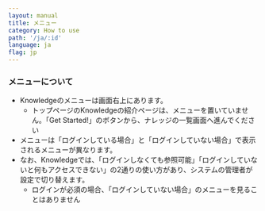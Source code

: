 ```yaml
---
layout: manual
title: メニュー
category: How to use
path: '/ja/:id'
language: ja
flag: jp
---
```




### メニューについて

- Knowledgeのメニューは画面右上にあります。
    - トップページのKnowledgeの紹介ページは、メニューを置いていません。「Get Started!」のボタンから、ナレッジの一覧画面へ進んでください
- メニューは「ログインしている場合」と「ログインしていない場合」で表示されるメニューが異なります。
- なお、Knowledgeでは、「ログインしなくても参照可能」「ログインしていないと何もアクセスできない」の2通りの使い方があり、システムの管理者が設定で切り替えます。
    - ログインが必須の場合、「ログインしていない場合」のメニューを見ることはありません


